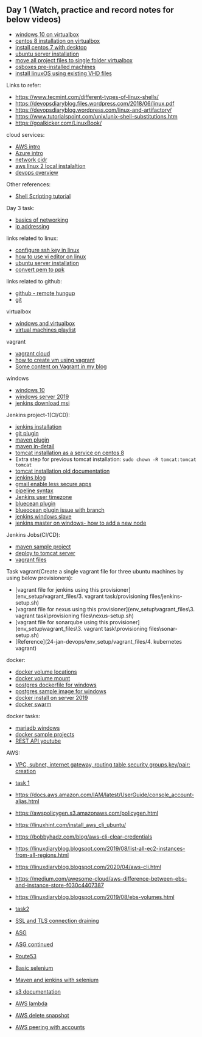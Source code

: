 ## Day 1 (Watch, practice and record notes for below videos)

- [windows 10 on virtualbox](https://www.youtube.com/watch?v=DPNd3H9rxpg&list=PLr_v6Swg6-DIxHtionQbc3v8cht2o8yoX&index=5)
- [centos 8 installation on virtualbox](https://www.youtube.com/watch?v=YFkGPmt7Vb8&list=PLr_v6Swg6-DIxHtionQbc3v8cht2o8yoX&index=17)
- [install centos 7 with desktop](https://www.youtube.com/watch?v=JmOk08A6Gr8&list=PLr_v6Swg6-DIxHtionQbc3v8cht2o8yoX&index=12)
- [ubuntu server installation](https://www.youtube.com/watch?v=Dopd_2gUaiI&list=PLr_v6Swg6-DIxHtionQbc3v8cht2o8yoX&index=14)
- [move all project files to single folder virtualbox](https://www.youtube.com/watch?v=AOM_ZU0BXKg&list=PLr_v6Swg6-DIxHtionQbc3v8cht2o8yoX&index=3)
- [osboxes pre-installed machines](https://www.youtube.com/watch?v=Yl9wnx8--8A&list=PLr_v6Swg6-DIxHtionQbc3v8cht2o8yoX&index=9)
- [install linuxOS using existing VHD files](https://www.youtube.com/watch?v=EhA6_CKVbQo&list=PLr_v6Swg6-DIxHtionQbc3v8cht2o8yoX&index=8)


Links to refer:

- https://www.tecmint.com/different-types-of-linux-shells/
- https://devopsdiaryblog.files.wordpress.com/2018/06/linux.pdf
- https://devopsdiaryblog.wordpress.com/linux-and-artifactory/
- https://www.tutorialspoint.com/unix/unix-shell-substitutions.htm
- https://goalkicker.com/LinuxBook/

cloud services:
- [AWS intro](https://www.youtube.com/watch?v=I9hD4CN_TW8&list=PLOSkvxLm9sk4y-onr0AM7ulWKn-gDS_GR&index=2)
- [Azure intro](https://www.youtube.com/watch?v=oyxFNmBhWQw&list=PLOSkvxLm9sk4y-onr0AM7ulWKn-gDS_GR&index=3)
- [network cidr](https://www.youtube.com/watch?v=cjEuvcXqtRk&list=PLr_v6Swg6-DLnvGYEHr7s-NNTKgf8cVUE&index=2&t=181s)
- [aws linux 2 local instalaltion](https://www.youtube.com/watch?v=9VSkRw5Cnnc&list=PLr_v6Swg6-DLnvGYEHr7s-NNTKgf8cVUE&index=1)
- [devops overview](https://www.youtube.com/watch?v=gr0-6WAFWlw&list=PLr_v6Swg6-DICmGtvfZ6rjrkgCmmK5EGP&index=3)

Other references:
- [Shell Scripting tutorial](https://www.youtube.com/watch?v=GtovwKDemnI)

Day 3 task:
- [basics of networking](https://www.geeksforgeeks.org/basics-computer-networking/)
- [ip addressing](https://linuxdiaryblog.blogspot.com/2019/07/networks-and-subnetting.html)

links related to linux:
- [configure ssh key in linux](https://devopsdiaryblog.wordpress.com/2021/08/02/configure-ssh-key-auth-and-disable-password-auth/)
- [how to use vi editor on linux](https://www.youtube.com/watch?v=YOBFXayvqAo&list=PLr_v6Swg6-DKuRHw1enbg9-C3_OmuwjFO&index=11)
- [ubuntu server installation](https://www.youtube.com/watch?v=Dopd_2gUaiI&list=PLr_v6Swg6-DKuRHw1enbg9-C3_OmuwjFO&index=14&t=12s)
- [convert pem to ppk](https://www.youtube.com/watch?v=XHVjpVP_bjo&list=PLr_v6Swg6-DKuRHw1enbg9-C3_OmuwjFO&index=2)

links related to github:
- [github - remote hungup](https://devopsdiaryblog.wordpress.com/2017/07/07/git-remote-end-hung-up-error/)
- [git](https://devopsdiaryblog.wordpress.com/git/)

virtualbox
- [windows and virtualbox](https://devopsdiaryblog.wordpress.com/windows/)
- [virtual machines playlist](https://www.youtube.com/playlist?list=PLr_v6Swg6-DIxHtionQbc3v8cht2o8yoX)

vagrant
- [vagrant cloud](https://app.vagrantup.com/ubuntu/boxes/trusty64)
- [how to create vm using vagrant](https://devopsdiaryblog.wordpress.com/2018/02/01/how-to-create-a-vm-using-vagrant/)
- [Some content on Vagrant in my blog](http://linuxdiaryblog.blogspot.com/p/vagrant.html)

windows
- [windows 10](https://www.microsoft.com/en-in/software-download/windows10)
- [windows server 2019](https://www.microsoft.com/en-us/evalcenter/evaluate-windows-server-2019)
- [jenkins download msi](https://www.jenkins.io/download/)

Jenkins project-1(CI/CD):
- [jenkins installation](env_setup/Jenkins_Installation.MD)
- [git plugin](env_setup/Git_plugin_install.MD)
- [maven plugin](env_setup/maven_install.MD)
- [maven in-detail](https://www.tutorialspoint.com/maven/index.htm)
- [tomcat installation as a service on centos 8](https://tecadmin.net/install-tomcat-9-on-centos-8/)
- Extra step for previous tomcat installation: ```sudo chown -R tomcat:tomcat tomcat```
- [tomcat installation old documentation](env_setup/tomcat_installation.MD)
- [jenkins blog](https://devopsdiaryblog.wordpress.com/jenkins/)
- [gmail enable less secure apps](https://hotter.io/docs/email-accounts/secure-app-gmail/)
- [pipeline syntax](https://www.jenkins.io/doc/book/pipeline/syntax/)
- [Jenkins user timezone](https://www.jenkins.io/doc/book/using/change-time-zone/)
- [bluecean plugin](https://www.jenkins.io/projects/blueocean/)
- [blueocean plugin issue with branch](https://stackoverflow.com/questions/52086288/jenkins-blueocean-only-to-build-using-a-single-branch-for-build)
- [jenkins windows slave](https://devopsbuzz.com/jenkins-windows-slave-configuration-with-screenshots/)
- [jenkins master on windows- how to add a new node](https://blog.dbi-services.com/jenkins-add-a-new-node-slave-to-your-windows-jenkins-master/)


Jenkins Jobs(CI/CD):
- [maven sample project](env_setup/jenkins_jobs/My_First_Maven_Build.MD)
- [deploy to tomcat server](env_setup/jenkins_jobs/Deploy_on_Tomcat_Server.MD)
- [vagrant files](env_setup/vagrant_files)


Task vagrant(Create a single vagrant file for three ubuntu machines by using below provisioners):
- [vagrant file for jenkins using this provisioner](env_setup/vagrant_files/3. vagrant task/provisioning files/jenkins-setup.sh)
- [vagrant file for nexus using this provisioner](env_setup\vagrant_files\3. vagrant task\provisioning files\nexus-setup.sh)
- [vagrant file for sonarqube using this provisioner](env_setup\vagrant_files\3. vagrant task\provisioning files\sonar-setup.sh)
- [Reference](24-jan-devops/env_setup/vagrant_files/4. kubernetes vagrant)

docker:
- [docker volume locations](https://www.freecodecamp.org/news/where-are-docker-images-stored-docker-container-paths-explained/)
- [docker volume mount](https://www.geeksforgeeks.org/mounting-a-volume-inside-docker-container/)
- [postgres dockerfile for windows](https://devopsdiaryblog.wordpress.com/2020/03/11/postgres-windows-container/)
- [postgres sample image for windows](https://hub.docker.com/repository/docker/uday1kiran/postgres)
- [docker install on server 2019](https://devopsdiaryblog.wordpress.com/2020/05/01/install-on-server-2019/)
- [docker swarm](https://devopsdiaryblog.wordpress.com/docker-swarm/)

docker tasks:
- [mariadb windows](https://mariadb.org/download/?t=mariadb&p=mariadb&r=10.6.5&os=windows&cpu=x86_64&pkg=msi&m=aliyun)
- [docker sample projects](https://github.com/uday-globuslive/DockerSampleApps)
- [REST API youtube](https://www.youtube.com/watch?v=qVTAB8Z2VmA)

AWS:
- [VPC, subnet, internet gateway, routing table,security groups,key/pair: creation](https://devopsdiaryblog.wordpress.com/2019/07/29/vpc-subnet-internet-gateway-routing-table-creation/)
- [task 1](https://github.com/uday-globuslive/24-jan-devops/tree/main/aws/vpc-subnet-task)
- https://docs.aws.amazon.com/IAM/latest/UserGuide/console_account-alias.html
- https://awspolicygen.s3.amazonaws.com/policygen.html
- https://linuxhint.com/install_aws_cli_ubuntu/
- https://bobbyhadz.com/blog/aws-cli-clear-credentials
- https://linuxdiaryblog.blogspot.com/2019/08/list-all-ec2-instances-from-all-regions.html
- https://linuxdiaryblog.blogspot.com/2020/04/aws-cli.html
- https://medium.com/awesome-cloud/aws-difference-between-ebs-and-instance-store-f030c4407387
- https://linuxdiaryblog.blogspot.com/2019/08/ebs-volumes.html
- [task2](https://devopsdiaryblog.wordpress.com/2021/01/07/rdp-for-aws-linux/)
- [SSL and TLS connection draining](https://github.com/uday1kiran/MyBlog/blob/master/aws/16-02-2022/SSL%20and%20TLS,%20.md%20and%20connection%20draining.md)
- [ASG](https://github.com/uday1kiran/MyBlog/blob/master/aws/16-02-2022/ASG/asg.md)
- [ASG continued](https://github.com/uday1kiran/MyBlog/blob/master/aws/16-02-2022/ASG/asg_continued.pdf)
- [Route53](https://linuxdiaryblog.blogspot.com/2022/02/dns-and-route-53.html)
- [Basic selenium](https://www.youtube.com/watch?v=7yYDOja8n_k)
- [Maven and jenkins with selenium](https://www.guru99.com/maven-jenkins-with-selenium-complete-tutorial.html)
- [s3 documentation](https://docs.aws.amazon.com/s3/index.html)

- [AWS lambda](https://aws.amazon.com/premiumsupport/knowledge-center/start-stop-lambda-eventbridge/)
- [AWS delete snapshot](https://docs.aws.amazon.com/AmazonRDS/latest/UserGuide/USER_DeleteSnapshot.html)
- [AWS peering with accounts](https://skundunotes.com/2021/08/24/vpc-peering-using-terraform-across-separate-aws-accounts/#:~:text=%20VPC%20Peering%20using%20Terraform%20across%20separate%20AWS,the%20peering%20connection%20from%20either%20side.%20More%20)
